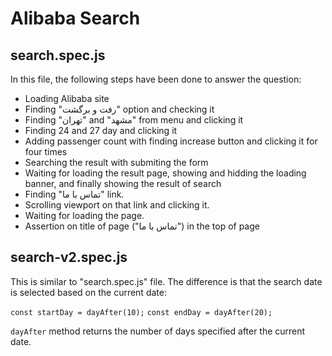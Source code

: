 # Alibaba Search

## search.spec.js

In this file, the following steps have been done to answer the question:

- Loading Alibaba site
- Finding "رفت و برگشت" option and checking it
- Finding "تهران" and "مشهد" from menu and clicking it
- Finding 24 and 27 day and clicking it
- Adding passenger count with finding increase button and clicking it for four times
- Searching the result with submiting the form
- Waiting for loading the result page, showing and hidding the loading banner, and finally showing the result of search
- Finding "تماس با ما" link.
- Scrolling viewport on that link and clicking it.
- Waiting for loading the page.
- Assertion on title of page ("تماس با ما") in the top of page

## search-v2.spec.js

This is similar to "search.spec.js" file. The difference is that the search date is selected based on the current date:

`const startDay = dayAfter(10);`
`const endDay = dayAfter(20);`

`dayAfter` method returns the number of days specified after the current date.
